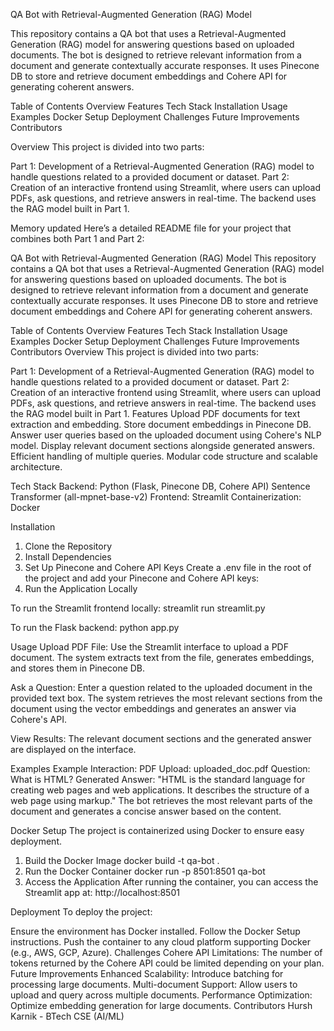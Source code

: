 QA Bot with Retrieval-Augmented Generation (RAG) Model

This repository contains a QA bot that uses a Retrieval-Augmented Generation (RAG) model for answering questions based on uploaded documents. The bot is designed to retrieve relevant information from a document and generate contextually accurate responses. It uses Pinecone DB to store and retrieve document embeddings and Cohere API for generating coherent answers.



Table of Contents
Overview
Features
Tech Stack
Installation
Usage
Examples
Docker Setup
Deployment
Challenges
Future Improvements
Contributors

Overview
This project is divided into two parts:

Part 1: Development of a Retrieval-Augmented Generation (RAG) model to handle questions related to a provided document or dataset.
Part 2: Creation of an interactive frontend using Streamlit, where users can upload PDFs, ask questions, and retrieve answers in real-time. The backend uses the RAG model built in Part 1.


Memory updated
Here’s a detailed README file for your project that combines both Part 1 and Part 2:

QA Bot with Retrieval-Augmented Generation (RAG) Model
This repository contains a QA bot that uses a Retrieval-Augmented Generation (RAG) model for answering questions based on uploaded documents. The bot is designed to retrieve relevant information from a document and generate contextually accurate responses. It uses Pinecone DB to store and retrieve document embeddings and Cohere API for generating coherent answers.

Table of Contents
Overview
Features
Tech Stack
Installation
Usage
Examples
Docker Setup
Deployment
Challenges
Future Improvements
Contributors
Overview
This project is divided into two parts:

Part 1: Development of a Retrieval-Augmented Generation (RAG) model to handle questions related to a provided document or dataset.
Part 2: Creation of an interactive frontend using Streamlit, where users can upload PDFs, ask questions, and retrieve answers in real-time. The backend uses the RAG model built in Part 1.
Features
Upload PDF documents for text extraction and embedding.
Store document embeddings in Pinecone DB.
Answer user queries based on the uploaded document using Cohere's NLP model.
Display relevant document sections alongside generated answers.
Efficient handling of multiple queries.
Modular code structure and scalable architecture.

Tech Stack
Backend:
Python (Flask, Pinecone DB, Cohere API)
Sentence Transformer (all-mpnet-base-v2)
Frontend:
Streamlit
Containerization:
Docker

Installation
1. Clone the Repository
2. Install Dependencies
3. Set Up Pinecone and Cohere API Keys
Create a .env file in the root of the project and add your Pinecone and Cohere API keys:
4. Run the Application Locally

To run the Streamlit frontend locally:
streamlit run streamlit.py

To run the Flask backend:
python app.py

Usage
Upload PDF File: Use the Streamlit interface to upload a PDF document. The system extracts text from the file, generates embeddings, and stores them in Pinecone DB.

Ask a Question: Enter a question related to the uploaded document in the provided text box. The system retrieves the most relevant sections from the document using the vector embeddings and generates an answer via Cohere's API.

View Results: The relevant document sections and the generated answer are displayed on the interface.

Examples
Example Interaction:
PDF Upload: uploaded_doc.pdf
Question: What is HTML?
Generated Answer: "HTML is the standard language for creating web pages and web applications. It describes the structure of a web page using markup."
The bot retrieves the most relevant parts of the document and generates a concise answer based on the content.

Docker Setup
The project is containerized using Docker to ensure easy deployment.

1. Build the Docker Image
docker build -t qa-bot .
2. Run the Docker Container
docker run -p 8501:8501 qa-bot
3. Access the Application
After running the container, you can access the Streamlit app at:
http://localhost:8501

Deployment
To deploy the project:

Ensure the environment has Docker installed.
Follow the Docker Setup instructions.
Push the container to any cloud platform supporting Docker (e.g., AWS, GCP, Azure).
Challenges
Cohere API Limitations: The number of tokens returned by the Cohere API could be limited depending on your plan.
Future Improvements
Enhanced Scalability: Introduce batching for processing large documents.
Multi-document Support: Allow users to upload and query across multiple documents.
Performance Optimization: Optimize embedding generation for large documents.
Contributors
Hursh Karnik - BTech CSE (AI/ML)
